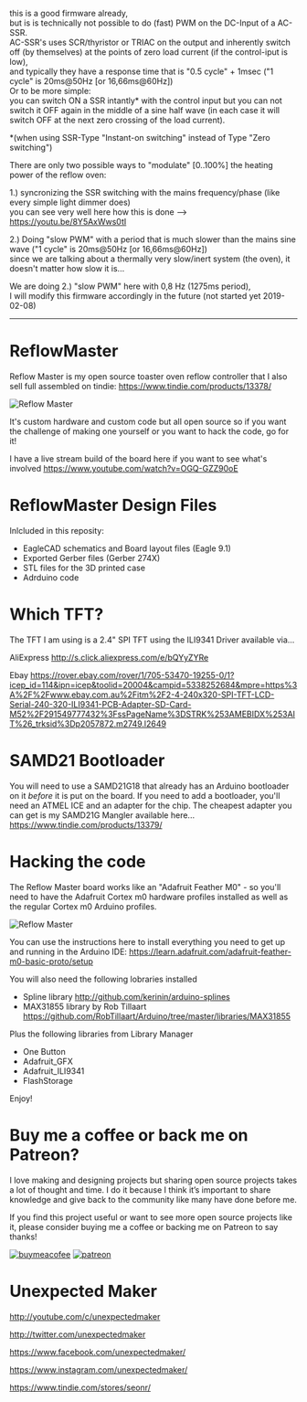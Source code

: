 this is a good firmware already,  
but is is technically not possible to do (fast) PWM on the DC-Input of a AC-SSR.  
AC-SSR's uses SCR/thyristor or TRIAC on the output and inherently switch off (by themselves) at the points of zero load current (if the control-iput is low),  
and typically they have a response time that is "0.5 cycle" + 1msec  ("1 cycle" is 20ms@50Hz [or 16,66ms@60Hz])  
Or to be more simple:   
you can switch ON a SSR intantly* with the control input but you can not switch it OFF again in the middle of a sine half wave (in each case it will switch OFF at the next zero crossing of the load current).  
  
*(when using SSR-Type "Instant-on switching" instead of Type "Zero switching")  
  
    
There are only two possible ways to "modulate" [0..100%] the heating power of the reflow oven:  
  
1.) syncronizing the SSR switching with the mains frequency/phase (like every simple light dimmer does)  
you can see very well here how this is done --> https://youtu.be/8Y5AxWws0tI    
  
2.) Doing "slow PWM" with a period that is much slower than the mains sine wave ("1 cycle" is 20ms@50Hz [or 16,66ms@60Hz])  
since we are talking about a thermally very slow/inert system (the oven), it doesn't matter how slow it is...
  
  
We are doing 2.) "slow PWM" here with 0,8 Hz (1275ms period),  
I will modify this firmware accordingly in the future (not started yet 2019-02-08)


----

# ReflowMaster

Reflow Master is my open source toaster oven reflow controller that I also sell full assembled on tindie:
https://www.tindie.com/products/13378/

![Reflow Master](http://3sprockets.com.au/um/projects/reflowmaster/Pict_01.jpg)

It's custom hardware and custom code but all open source so if you want the challenge of making one yourself or you want to hack the code, go for it!

I have a live stream build of the board here if you want to see what's involved
https://www.youtube.com/watch?v=OGQ-GZZ90oE


# ReflowMaster Design Files

Inlcluded in this reposity:
- EagleCAD schematics and Board layout files (Eagle 9.1) 
- Exported Gerber files (Gerber 274X)
- STL files for the 3D printed case
- Adrduino code

# Which TFT?
The TFT I am using is a 2.4" SPI TFT using the ILI9341 Driver available via...

AliExpress
http://s.click.aliexpress.com/e/bQYyZYRe

Ebay
https://rover.ebay.com/rover/1/705-53470-19255-0/1?icep_id=114&ipn=icep&toolid=20004&campid=5338252684&mpre=https%3A%2F%2Fwww.ebay.com.au%2Fitm%2F2-4-240x320-SPI-TFT-LCD-Serial-240-320-ILI9341-PCB-Adapter-SD-Card-M52%2F291549777432%3FssPageName%3DSTRK%253AMEBIDX%253AIT%26_trksid%3Dp2057872.m2749.l2649

# SAMD21 Bootloader
You will need to use a SAMD21G18 that already has an Arduino bootloader on it *before* it is put on the board. If you need to add a bootloader, you'll need an ATMEL ICE and an adapter for the chip. The cheapest adapter you can get is my SAMD21G Mangler available here...
https://www.tindie.com/products/13379/

# Hacking the code
The Reflow Master board works like an "Adafruit Feather M0" - so you'll need to have the Adafruit Cortex m0 hardware profiles installed as well as the regular Cortex m0 Arduino profiles.

![Reflow Master](http://3sprockets.com.au/um/projects/reflowmaster/Pict_03.jpg)

You can use the instructions here to install everything you need to get up and running in the Arduino IDE:
https://learn.adafruit.com/adafruit-feather-m0-basic-proto/setup

You will also need the following lobraries installed
- Spline library http://github.com/kerinin/arduino-splines
- MAX31855 library by Rob Tillaart https://github.com/RobTillaart/Arduino/tree/master/libraries/MAX31855

Plus the following libraries from Library Manager
- One Button
- Adafruit_GFX
- Adafruit_ILI9341
- FlashStorage
   
Enjoy!

# Buy me a coffee or back me on Patreon?
I love making and designing projects but sharing open source projects takes a lot of thought and time. I do it because I think it’s important to share knowledge and give back to the community like many have done before me.

If you find this project useful or want to see more open source projects like it, please consider buying me a coffee or backing me on Patreon to say thanks!

[![buymeacofee](https://www.buymeacoffee.com/assets/img/custom_images/orange_img.png)](https://www.buymeacoffee.com/YLVGbhJP0)
[![patreon](http://3sprockets.com.au/um/PatreonSmall.jpg)](https://www.patreon.com/unexpectedmaker)

# Unexpected Maker
http://youtube.com/c/unexpectedmaker

http://twitter.com/unexpectedmaker

https://www.facebook.com/unexpectedmaker/

https://www.instagram.com/unexpectedmaker/

https://www.tindie.com/stores/seonr/

